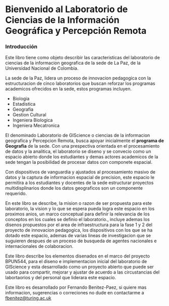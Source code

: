 # Bienvenido al Laboratorio de Ciencias de la Información Geográfica y Percepción Remota

### Introducción

Este libro tiene como objeto describir las caracteristicas del laboratorio de ciencias de la informacion geografica de la sede de La Paz, de la Universidad Nacional de Colombia.

La sede de la Paz, lidera un proceso de innovacion pedagogica con la estructuracion de cinco laboratorios que buscan reforzar los programas academicos ofrecidos en la sede, estos programas incluyen.

* Biologia
* Estadistica
* Geografia
* Gestion Cultural
* Ingeniera Biologica
* Ingeniera Mecatronica

El denominado Laboratorio de GIScience o ciencias de la informacion geografica y Percepcion Remota, busca apoyar inicialmente el **programa de Geografia** de la sede. Con una prespectiva orientada en el procesamiento de datos y la analitica, el laboratorio se diseno y se convecio como un espacio abierto donde los estudiantes y demas actores academicos de la sede tengan la posibilidad de procesar datos con componete espacial.

Con dispositivos de vanguardia y ajustados al procesamiento masivo de datos y la captura de informacion espacial de precision, este espacio le permitira a los estudiantes y docentes de la sede estructurar proyectos multidisplinarios donde los datos geograficos son un componente requerido. 

En este libro se describe, la mision o razon de ser propuesta para este laboratorio, la vision y lo que se espera pueda logra este espacio en los proximos anios, un marco conceptual para definir la relevancia de los conceptos en los cuales se definio el laboratorio., incluye ademas los disenos propuestos por el area de infraestructura para la fase 1 y 2 del proyecto de innovacion pedagogica, los dispositivos con los que se ha dotado este espacio, ademas de varias lineas de investigacion que se suguieren despues de un proceso de busqueda de agentes nacionales e internacionales de colaboracion. 

Este libro describe los elementos disenados en el marco del proyecto BPUN544, para el diseno e implementacion inicial del laboratorio de GIScience y esta desarrollado como un proyecto abierto que puede ser usado para compartir, mejorar y ajustar de acuerdo a las circustancias del labortaorios y del personal que liderara este espacio. 

Este libro es desarrollado por Fernando Benitez-Paez, si quiere mas informacion, sugerencias o correciones no dude en contactarme a [fbenitez@turing.ac.uk]()
